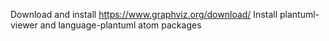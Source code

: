 
Download and install https://www.graphviz.org/download/
Install plantuml-viewer and language-plantuml atom packages

